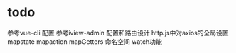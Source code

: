 # todo
参考vue-cli 配置
参考iview-admin 配置和路由设计
http.js中对axios的全局设置
mapstate mapaction mapGetters 命名空间
watch功能

